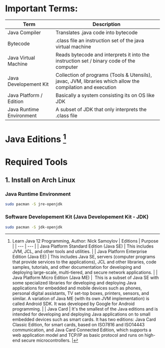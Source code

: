 # Important Terms:
| Term | Description |
| --- | --- |
| Java Compiler | Translates .java code into bytecode |
| Bytecode | .class file an instruction set of the java virtual machine |
| Java Virtual Machine | Reads bytecode and interprets it into the instruction set / binary code of the computer |
| Java Developement Kit | Collection of programs (Tools & Utensils), javac, JVM, libraries which allow the compilation and execution |
| Java Platform / Edition| Basically a system consisting its on OS like JDK |
| Java Runtime Environment | A subset of JDK that only interprets the .class file |

# Java Editions [^1]

[^1]: Learn Java 12 Programming, Author: Nick Samoylov
| Editions | Purpose |
| --- | --- |
| Java Platform Standard Edition (Java SE) | This includes JVM, JCL, and other tools and utilities. | 
| Java Platform Enterprise Edition (Java EE) | This includes Java SE, servers (computer programs that provide services to the applications), JCL and other libraries, code samples, tutorials, and other documentation for developing and deploying large-scale, multi-tiered, and secure network applications. |
| Java Platform Micro Edition (Java ME) |  This is a subset of Java SE with some specialized libraries for developing and deploying Java applications for embedded and mobile devices such as phones, personal digital assistants, TV set-top boxes, printers, sensors, and similar. A variation of Java ME (with its own JVM implementation) is called Android SDK. It was developed by Google for Android programming. |
| Java Card |  It's the smallest of the Java editions and is intended for developing and deploying Java applications on to small embedded devices such as smart cards. It has two editions: Java Card Classic Edition, for smart cards, based on ISO7816 and ISO14443 communication, and Java Card Connected Edition, which supports a web application model and TCP/IP as basic protocol and runs on high-end secure microcontrollers. |

### 

# Required Tools

## 1. Install on Arch Linux

### Java Runtime Environment

```sh
sudo pacman -S jre-openjdk
```
### Software Developement Kit (Java Developement Kit - JDK)

```sh
sudo pacman -S jdk-openjdk
```

